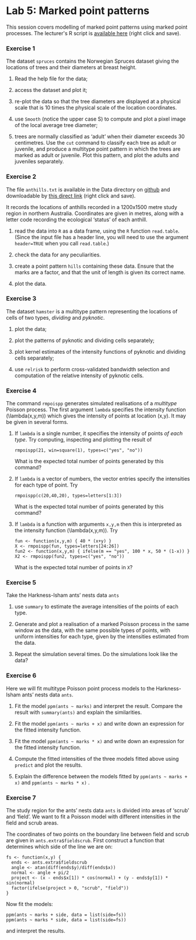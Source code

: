 Lab 5: Marked point patterns
================

This session covers modelling of marked point patterns using marked point processes.
The lecturer's R script is [available here](https://raw.githubusercontent.com/spatstat/testWorkshop/master/Scripts/script05.R) (right click and save).

### Exercise 1

The dataset `spruces` contains the Norwegian Spruces dataset giving the locations of trees and their diameters at breast height.

1.  Read the help file for the data;

2.  access the dataset and plot it;

3.  re-plot the data so that the tree diameters are displayed at a physical scale that is 10 times the physical scale of the location coordinates.

4.  use `Smooth` (notice the upper case S) to compute and plot a pixel image of the local average tree diameter;

5.  trees are normally classified as ‘adult’ when their diameter exceeds 30 centimetres. Use the `cut` command to classify each tree as adult or juvenile, and produce a multitype point pattern in which the trees are marked as adult or juvenile. Plot this pattern, and plot the adults and juveniles separately.

### Exercise 2

The file `anthills.txt` is available in the Data directory on [github](https://github.com/spatstat/testWorkshop) and downloadable by [this direct link](https://raw.githubusercontent.com/spatstat/testWorkshop/master/Data/anthills.txt) (right click and save).

It records the locations of anthills recorded in a 1200x1500 metre study region in northern Australia. Coordinates are given in metres, along with a letter code recording the ecological ‘status’ of each anthill.

1.  read the data into `R` as a data frame, using the `R` function `read.table`. (Since the input file has a header line, you will need to use the argument `header=TRUE` when you call `read.table`.)

2.  check the data for any peculiarities.

3.  create a point pattern `hills` containing these data. Ensure that the marks are a factor, and that the unit of length is given its correct name.

4.  plot the data.

### Exercise 3

The dataset `hamster` is a multitype pattern representing the locations of cells of two types, *dividing* and *pyknotic*.

1.  plot the data;

2.  plot the patterns of pyknotic and dividing cells separately;

3.  plot kernel estimates of the intensity functions of pyknotic and dividing cells separately;

4.  use `relrisk` to perform cross-validated bandwidth selection and computation of the relative intensity of pyknotic cells.

### Exercise 4

The command `rmpoispp` generates simulated realisations of a *multitype* Poisson process. The first argument `lambda` specifies the intensity function \(\lambda(x,y,m)\) which gives the intensity of points at location (x,y). It may be given in several forms.

1.  If `lambda` is a single number, it specifies the intensity of points *of each type*. Try computing, inspecting and plotting the result of

    ``` {.r}
    rmpoispp(21, win=square(1), types=c("yes", "no"))
    ```

    What is the expected total number of points generated by this command?

2.  If `lambda` is a vector of numbers, the vector entries specify the intensities for each type of point. Try

    ``` {.r}
    rmpoispp(c(20,40,20), types=letters[1:3])
    ```

    What is the expected total number of points generated by this command?

3.  If `lambda` is a function with arguments `x,y,m` then this is interpreted as the intensity function \(\lambda(x,y,m)\). Try

    ``` {.r}
    fun <- function(x,y,m) { 40 * (x+y) }
    X <- rmpoispp(fun, types=letters[24:26])
    fun2 <- function(x,y,m) { ifelse(m == "yes", 100 * x, 50 * (1-x)) }
    X2 <- rmpoispp(fun2, types=c("yes", "no"))
    ```

    What is the expected total number of points in `X`?

### Exercise 5

Take the Harkness-Isham ants’ nests data `ants`

1.  use `summary` to estimate the average intensities of the points of each type.

2.  Generate and plot a realisation of a marked Poisson process in the same window as the data, with the same possible types of points, with uniform intensities for each type, given by the intensities estimated from the data.

3.  Repeat the simulation several times. Do the simulations look like the data?

### Exercise 6

Here we will fit multitype Poisson point process models to the Harkness-Isham ants’ nests data `ants`.

1.  Fit the model `ppm(ants ~ marks)` and interpret the result. Compare the result with `summary(ants)` and explain the similarities.

2.  Fit the model `ppm(ants ~ marks + x)` and write down an expression for the fitted intensity function.

3.  Fit the model `ppm(ants ~ marks * x)` and write down an expression for the fitted intensity function.

4.  Compute the fitted intensities of the three models fitted above using `predict` and plot the results.

5.  Explain the difference between the models fitted by `ppm(ants ~ marks + x)` and `ppm(ants ~ marks * x)` .

### Exercise 7

The study region for the ants’ nests data `ants` is divided into areas of ‘scrub’ and ‘field’. We want to fit a Poisson model with different intensities in the field and scrub areas.

The coordinates of two points on the boundary line between field and scrub are given in `ants.extra$fieldscrub`. First construct a function that determines which side of the line we are on:

``` {.r}
fs <- function(x,y) {
  ends <- ants.extra$fieldscrub
  angle <- atan(diff(ends$y)/diff(ends$x))
  normal <- angle + pi/2
  project <- (x - ends$x[1]) * cos(normal) + (y - ends$y[1]) * sin(normal)
  factor(ifelse(project > 0, "scrub", "field"))
}
```

Now fit the models:

``` {.r}
ppm(ants ~ marks + side, data = list(side=fs))
ppm(ants ~ marks * side, data = list(side=fs))
```

and interpret the results.
